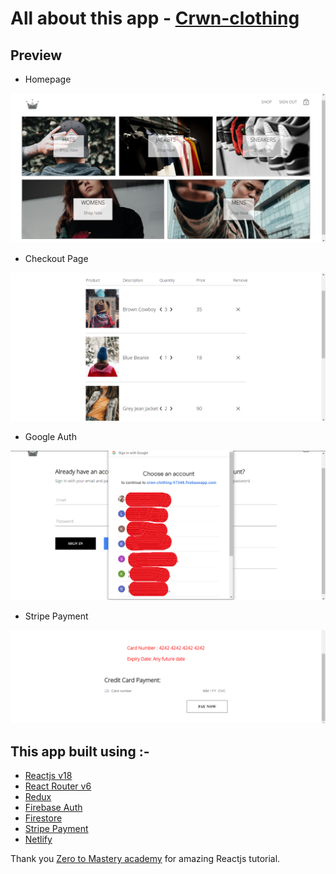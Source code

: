 # All about this app - [Crwn-clothing](https://crwn-cloth-v2.netlify.app/)

## Preview

- Homepage
<img src="./preview/preview1.png" alt="Homepage"/>

- Checkout Page
<img src="./preview/preview3.png" alt="Checkout Page"/>

- Google Auth
<img src="./preview/preview2.png" alt="Google Auth" />

- Stripe Payment
<img src="./preview/preview4.png" alt="Stripe Payment"/>



## This app built using :- 
- [Reactjs v18](https://reactjs.org/)
- [React Router v6](https://reactrouter.com/)
- [Redux](https://redux.js.org/)
- [Firebase Auth](https://firebase.google.com/docs/auth)
- [Firestore](https://firebase.google.com/docs/firestore)
- [Stripe Payment](https://stripe.com/docs/api)
- [Netlify](https://www.netlify.com/)

Thank you [Zero to Mastery academy](https://github.com/zero-to-mastery) for amazing Reactjs tutorial.